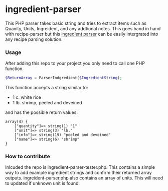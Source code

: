 # ingredient-parser
This PHP parser takes basic string and tries to extract items such as Quanity, Units, Ingreident, and any addtional notes. This goes hand in hand with recipe-parser but this [ingredient parser](https://github.com/owiegand/recipe-parser) can be easily intergrated into any recipe parsing solution.

### Usage
After adding this repo to your project you only need to call one PHP function. 
```php
$ReturnArray = ParserIndgredient($IngredientString);

```
This function accepts a string similar to: 
* 1 c. white rice
* 1 lb. shrimp, peeled and deveined

and has the possible return values: 
```
array(4) { 
    ["quantity"]=> string(1) "1" 
    ["unit"]=> string(3) "lb." 
    ["info"]=> string(19) "peeled and deveined" 
    ["name"]=> string(6) "shrimp" 
}
```


### How to contribute
Inlcuded the repo is ingredient-parser-tester.php. This contains a simple way to add example ingredient strings and confirm their returned array outputs. ingreident-parser.php also contains an array of units. This will need to updated if unknown unit is found.
